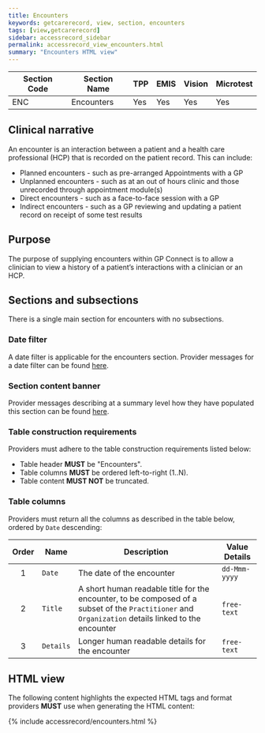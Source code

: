 ```yaml
---
title: Encounters
keywords: getcarerecord, view, section, encounters
tags: [view,getcarerecord]
sidebar: accessrecord_sidebar
permalink: accessrecord_view_encounters.html
summary: "Encounters HTML view"
---
```



| Section Code | Section Name | TPP | EMIS | Vision | Microtest |
| ------------ | ------------ |-----|------|------|-----------|
| ENC | Encounters | Yes | Yes | Yes | Yes |


## Clinical narrative ##

An encounter is an interaction between a patient and a health care professional (HCP) that is recorded on the patient record. This can include:

- Planned encounters - such as pre-arranged Appointments with a GP
- Unplanned encounters - such as at an out of hours clinic and those unrecorded through appointment module(s)
- Direct encounters - such as a face-to-face session with a GP
- Indirect encounters - such as a GP reviewing and updating a patient record on receipt of some test results


## Purpose ##

The purpose of supplying encounters within GP Connect is to allow a clinician to view a history of a patient’s interactions with a clinician or an HCP.

## Sections and subsections ##

There is a single main section for encounters with no subsections.


### Date filter ###

A date filter is applicable for the encounters section. Provider messages for a date filter can be found [here](accessrecord_provider_variance.html#date-banner-message).


### Section content banner ###

Provider messages describing at a summary level how they have populated this section can be found [here](accessrecord_provider_variance.html#encounters).


### Table construction requirements ###

Providers must adhere to the table construction requirements listed below:

- Table header **MUST** be "Encounters".
- Table columns **MUST** be ordered left-to-right (1..N).
- Table content **MUST NOT** be truncated.



### Table columns ###

Providers must return all the columns as described in the table below, ordered by `Date` descending:

| Order | Name | Description | Value Details |
| ----- | ---- | ----------- | ------------- |
| <center>1</center> | `Date` <i class="fa fa-sort-desc" aria-hidden="true">| The date of the encounter | `dd-Mmm-yyyy` |
| <center>2</center> | `Title`| A short human readable title for the encounter, to be composed of a subset of the `Practitioner` and `Organization` details linked to the encounter| `free-text` |
| <center>3</center> | `Details` | Longer human readable details for the encounter | `free-text` |


## HTML view ##

The following content highlights the expected HTML tags and format providers **MUST** use when generating the HTML content:

{% include accessrecord/encounters.html %}

